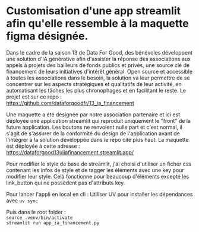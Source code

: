 # Customisation d'une app streamlit afin qu'elle ressemble à la maquette figma désignée.

Dans le cadre de la saison 13 de Data For Good, des bénévoles développent une solution d'IA générative afin d'assister la réponse des associations aux appels à projets des bailleurs de fonds publics et privés, une source clé de financement de leurs initiatives d'intérêt général.
Open source et accessible à toutes les associations dans le besoin, la solution va leur permettre de se concentrer sur les aspects stratégiques et qualitatifs de leur activité, en automatisant les tâches les plus chronophages et en facilitant le reste.
Le projet est sur ce repo : <br>
https://github.com/dataforgoodfr/13_ia_financement

Une maquette a été désignée par notre association partenaire et ici est déployée une application streamlit qui reproduit uniquement le "front" de la future application. Les boutons ne renvoient nulle part et c'est normal, il s'agit de s'assurer de la conformité du design de l'application avant de l'intégrer à la solution développée dans le repo cité plus haut. La maquette est déployée à cette adresse : 
https://dataforgood13uiiafinancement.streamlit.app/

Pour modifier le style de base de streamlit, j'ai choisi d'utiliser un ficher css contenant les infos de style et de tagger les éléments avec une key pour modifier leur style. Celà fonctionne pour beaucoup d'éléments excepté les link_button qui ne possèdent pas d'attributs key.

Pour lancer l'appli en local en cli :
Utiliser UV pour installer les dépendances avec `uv sync`

Puis dans le root folder : <br>
`source .venv/bin/activate` <br>
`streamlit run app_ia_financement.py`






